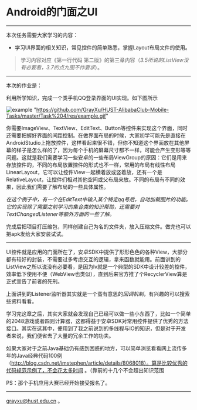 # Android的门面之UI
--------

本次任务需要大家学习的内容：

- 学习UI界面的相关知识，常见控件的简单熟悉，掌握Layout布局文件的使用。

> 学习内容对应《第一行代码 第二版》的第三章内容（*3.5所说的ListView没有必要看，3.7的点九图不作要求*）。

--------

本次的作业是：

利用所学知识，完成一个类手机QQ登录界面的UI实现。如下图所示

![example](****https://github.com/GrayXu/HUST-AlibabaClub-Mobile-Tasks/master/Task%204/res/example.gif*****)
"https://github.com/GrayXu/HUST-AlibabaClub-Mobile-Tasks/master/Task%204/res/example.gif"

你需要ImageView、TextView、EditText、Button等控件来实现这个界面，同时还需要把握好界面的间距控制。在做界面布局的时候，大家初学可能先是直接在AndroidStudio上拖放控件，这样看起来很不错，但你不知道这个界面放在其他屏幕的样子是怎么样的了，因为每个手机的屏幕尺寸都不一样，可能会产生变形等等问题。这就是我们需要学习一些安卓的一些布局ViewGroup的原因：它们是用来存放控件的，不同的布局放置控件的形式也不一样，常用的布局有线性布局LinearLayout，它可以让控件View一起横着放或竖着放，还有一个是RelativeLayout，让控件们相对其他空间或父布局来放。不同的布局有不同的效果，因此我们需要了解布局的一些具体属性。

*在这个例子中，有一个在EditText中输入某个特定qq号后，自动加载图片的功能。它的实现除了需要之前学习的集合类的知识帮助，还需要对TextChangedListener等额外方面的一些了解。*

完成后把项目打压缩包，同样创建自己为名的文件夹，放入压缩文件。做完也可以把apk发给大家安装试试。

-----

UI控件就是应用的门面所在了，安卓SDK中提供了形形色色的各种View，大部分都有较好的封装，不需要过多考虑交互的逻辑，拿来函数就能用。前面讲到的ListView之所以说没有必要看，是因为lv就是一个典型的SDK中设计较差的控件，效率低下使用不便（WebView也类似），直到后来官方推了个RecyclerView算是正式宣告了前者的死刑。

上面讲到的Listener监听器其实就是一个蛮有意思的*回调机制*，有兴趣的可以搜索些资料看看。

学习完这章之后，其实大家就会发现自己已经可以做一些小东西了，比如一个简单的2048游戏或者四则计算器，这都得益于安卓SDK对常用控件提供了优秀的方法接口。其实在这其中，便用到了我之前说到的多线程与IO的知识，但是对于开发者来说，我们便省去了大量的冗余工作的功夫。

如果大家对于之前Java基础仍有感到困惑的地方，可以简单浏览看看网上流传多年的Java经典代码100例 （http://blog.csdn.net/imstephen/article/details/8068018）。算是比较优秀的代码规范示例了，不会花太多时间 。（靠前的十几个不会超出知识范围

PS：那个手机应用大赛已经开始接受报名了。

-----

grayxu@hust.edu.cn 。
